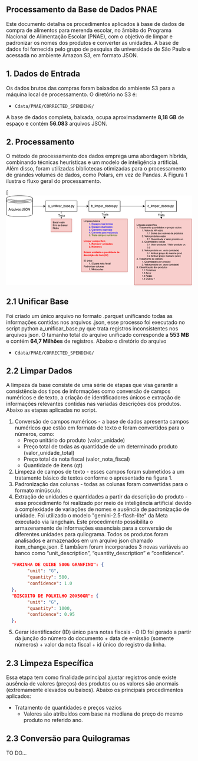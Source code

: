 ## Processamento da Base de Dados PNAE
Este documento detalha os procedimentos aplicados à base de dados de compra de alimentos para merenda escolar, no âmbito do Programa Nacional de Alimentação Escolar (PNAE), com o objetivo de limpar e padronizar os nomes dos produtos e converter as unidades. A base de dados foi fornecida pelo grupo de pesquisa da universidade de São Paulo e acessada no ambiente Amazon S3, em formato JSON.

## 1. Dados de Entrada
Os dados brutos das compras foram baixados do ambiente S3 para a máquina local de processamento. O diretório no S3 é:
- `Cdata/PNAE/CORRECTED_SPENDING/`

A base de dados completa, baixada, ocupa aproximadamente **8,18 GB** de espaço e contém **56.083** arquivos JSON.

## 2. Processamento

O método de processamento dos dados emprega uma abordagem híbrida, combinando técnicas heurísticas e um modelo de inteligência artificial. Além disso, foram utilizadas bibliotecas otimizadas para o processamento de grandes volumes de dados, como Polars, em vez de Pandas. A Figura 1 ilustra o fluxo geral do processamento.

[![Figura 1 - Fluxograma de tratamento dos dados](https://github.com/JailsonS/ics_school_meal/blob/main/docs/images/readme_flow.png)

## 2.1 Unificar Base

Foi criado um único arquivo no formato .parquet unificando todas as informações contidas nos arquivos .json, esse processo foi executado no script python a_unificar_base.py que trata registros inconsistentes nos arquivos json. O tamanho total do arquivo unificado corresponde a **553 MB** e contém **64,7 Milhões** de registros. Abaixo o diretório do arquivo
- `Cdata/PNAE/CORRECTED_SPENDING/`

## 2.2 Limpar Dados
A limpeza da base consiste de uma série de etapas que visa garantir a consistência dos tipos de informações como conversão de campos numéricos e de texto, a criação de identificadores únicos e extração de informações relevantes contidas nas variadas descrições dos produtos. Abaixo as etapas aplicadas no script.

1. Conversão de campos numéricos - a base de dados apresenta campos numéricos que estão em formato de texto e foram convertidos para o números, como:
	- Preço unitário do produto (valor_unidade)
	- Preço total de todas as quantidade de um determinado produto (valor_unidade_total)
	- Preço total da nota fiscal (valor_nota_fiscal)
	- Quantidade de itens (qt)
2. Limpeza de campos de texto - esses campos foram submetidos a um tratamento básico de textos conforme o apresentado na figura 1.
3. Padronização das colunas - todas as colunas foram convertidas para o formato minúsculo.
4. Extração de unidades e quantidades a partir da descrição do produto - esse procedimento foi realizado por meio de inteligência artificial devido à complexidade de variações de nomes e ausência de padronização de unidade. Foi utilizado o modelo "gemini-2.5-flash-lite" da Meta executado via langchain. Este procedimento possibilita o armazenamento de informações essenciais para a conversão de diferentes unidades para quilograma. Todos os produtos foram analisados e armazenados em um arquivo json chamado item_change.json. E tambåem foram incorporados 3 novas variáveis ao banco como “unit_description”, “quantity_description” e “confidence”. 

```json
  "FARINHA DE QUIBE 500G GRANFINO": {
		"unit": "G",
		"quantity": 500,
		"confidence": 1.0
  },
  "BISCOITO DE POLVILHO 20X50GR": {
		"unit": "G",
		"quantity": 1000,
		"confidence": 0.95
  },
```

5. Gerar identificador (ID) único para notas fiscais - O ID foi gerado a partir da junção do número do documento + data de emissão (somente números) + valor da nota fiscal + id único do registro da linha.
   
## 2.3 Limpeza Específica
Essa etapa tem como finalidade principal ajustar registros onde existe ausência de valores (preços) dos produtos ou os valores são anormais (extremamente elevados ou baixos). Abaixo os principais procedimentos aplicados:
- Tratamento de quantidades e preços vazios
	- Valores são atribuídos com base na mediana do preço do mesmo produto no referido ano.

## 2.3 Conversão para Quilogramas
TO DO...
